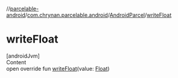 //[parcelable-android](../../index.md)/[com.chrynan.parcelable.android](../index.md)/[AndroidParcel](index.md)/[writeFloat](write-float.md)



# writeFloat  
[androidJvm]  
Content  
open override fun [writeFloat](write-float.md)(value: [Float](https://kotlinlang.org/api/latest/jvm/stdlib/kotlin/-float/index.html))  



